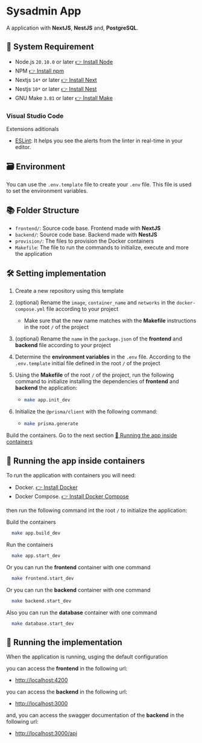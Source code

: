 # Sysadmin App

A application with **NextJS**, **NestJS** and, **PostgreSQL**.

## 📜 System Requirement

- Node.js `20.10.0` or later [👉 Install Node](https://nodejs.org/es/download)
- NPM [👉 Install npm](https://docs.npmjs.com/downloading-and-installing-node-js-and-npm)
- Nextjs `14*` or later [👉 Install Next](https://nextjs.org/docs/getting-started)
- Nestjs `10*` or later [👉 Install Nest](https://docs.nestjs.com/)
- GNU Make `3.81` or later [👉 Install Make](https://www.gnu.org/software/make/)

### Visual Studio Code

Extensions aditionals

- [ESLint](https://marketplace.visualstudio.com/items?itemName=dbaeumer.vscode-eslint): It helps you see the alerts from the linter in real-time in your editor.

## 🗃️ Environment

You can use the `.env.template` file to create your `.env` file. This file is used to set the environment variables.

## 📚 Folder Structure

- `frontend/`: Source code base. Frontend made with **NextJS**
- `backend/`: Source code base. Backend made with **NestJS**
- `provision/`: The files to provision the Docker containers
- `Makefile`: The file to run the commands to initialize, execute and more the application

## 🛠️ Setting implementation

1. Create a new repository using this template
2. (optional) Rename the `image`, `container_name` and `networks` in the `docker-compose.yml` file according to your project
   - Make sure that the new name matches with the **Makefile** instructions in the root `/` of the project
3. (optional) Rename the `name` in the `package.json` of the **frontend** and **backend** file according to your project
4. Determine the **environment variables** in the `.env` file. According to the `.env.template` initial file defined in the root `/` of the project
5. Using the **Makefile** of the root `/` of the project, run the following command to initialize installing the dependencies of **frontend** and **backend** the application:

    - ```bash
      make app.init_dev
      ```

6. Initialize the `@prisma/client` with the following command:

    - ```bash
      make prisma.generate
      ```

Build the containers. Go to the next section [🐳 Running the app inside containers](#-running-the-app-inside-containers)

## 🐳 Running the app inside containers

To run the application with containers you will need:

- Docker. [👉 Install Docker](https://docs.docker.com/get-docker/)
- Docker Compose. [👉 Install Docker Compose](https://docs.docker.com/compose/install/)

then run the following command int the root `/` to initialize the application:

Build the containers

```bash
  make app.build_dev
```

Run the containers

```bash
  make app.start_dev
```

Or you can run the **frontend** container with one command

```bash
  make frontend.start_dev
```

Or you can run the **backend** container with one command

```bash
  make backend.start_dev
```

Also you can run the **database** container with one command

```bash
  make database.start_dev
```

## 🚀 Running the implementation

When the application is running, usging the default configuration

you can access the **frontend** in the following url:

- [http://localhost:4200](http://localhost:4200)

you can access the **backend** in the following url:

- [http://localhost:3000](http://localhost:3000)

and, you can access the swagger documentation of the **backend** in the following url:

- [http://localhost:3000/api](http://localhost:3000/api)